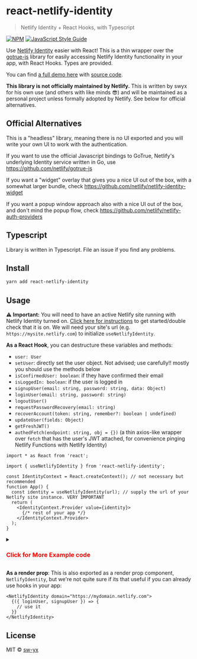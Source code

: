 # react-netlify-identity

> Netlify Identity + React Hooks, with Typescript

[![NPM](https://img.shields.io/npm/v/react-netlify-identity.svg)](https://www.npmjs.com/package/react-netlify-identity) [![JavaScript Style Guide](https://img.shields.io/badge/code_style-standard-brightgreen.svg)](https://standardjs.com)

Use [Netlify Identity](https://www.netlify.com/docs/identity/) easier with React! This is a thin wrapper over the [gotrue-js](https://github.com/netlify/gotrue-js) library for easily accessing Netlify Identity functionality in your app, with React Hooks. Types are provided.

You can find [a full demo here](https://netlify-gotrue-in-react.netlify.com/) with [source code](https://github.com/netlify/create-react-app-lambda/tree/reachRouterAndGoTrueDemo/src).

**This library is not officially maintained by Netlify.** This is written by swyx for his own use (and others with like minds 😎) and will be maintained as a personal project unless formally adopted by Netlify. See below for official alternatives.

## Official Alternatives

This is a "headless" library, meaning there is no UI exported and you will write your own UI to work with the authentication.

If you want to use the official Javascript bindings to GoTrue, Netlify's underlying Identity service written in Go, use https://github.com/netlify/gotrue-js

If you want a "widget" overlay that gives you a nice UI out of the box, with a somewhat larger bundle, check https://github.com/netlify/netlify-identity-widget

If you want a popup window approach also with a nice UI out of the box, and don't mind the popup flow, check https://github.com/netlify/netlify-auth-providers

## Typescript

Library is written in Typescript. File an issue if you find any problems.

## Install

```bash
yarn add react-netlify-identity
```

## Usage

⚠️ **Important:** You will need to have an active Netlify site running with Netlify Identity turned on. [Click here for instructions](https://www.netlify.com/docs/identity/#getting-started) to get started/double check that it is on. We will need your site's url (e.g. `https://mysite.netlify.com`) to initialize `useNetlifyIdentity`.

**As a React Hook**, you can destructure these variables and methods:

- `user: User`
- `setUser`: directly set the user object. Not advised; use carefully!! mostly you should use the methods below
- `isConfirmedUser: boolean`: if they have confirmed their email
- `isLoggedIn: boolean`: if the user is logged in
- `signupUser(email: string, password: string, data: Object)`
- `loginUser(email: string, password: string)`
- `logoutUser()`
- `requestPasswordRecovery(email: string)`
- `recoverAccount(token: string, remember?: boolean | undefined)`
- `updateUser(fields: Object)`
- `getFreshJWT()`
- `authedFetch(endpoint: string, obj = {})` (a thin axios-like wrapper over `fetch` that has the user's JWT attached, for convenience pinging Netlify Functions with Netlify Identity)

```tsx
import * as React from 'react';

import { useNetlifyIdentity } from 'react-netlify-identity';

const IdentityContext = React.createContext(); // not necessary but recommended
function App() {
  const identity = useNetlifyIdentity(url); // supply the url of your Netlify site instance. VERY IMPORTANT
  return (
    <IdentityContext.Provider value={identity}>
      {/* rest of your app */}
    </IdentityContext.Provider>
  );
}
```

<details>
<summary>
<h3 style="color: red">
Click for More Example code
</h3>
</summary>

```tsx
// log in/sign up example
function Login() {
  const { loginUser, signupUser } = React.useContext(IdentityContext);
  const formRef = React.useRef();
  const [msg, setMsg] = React.useState('');
  const signup = () => {
    const email = formRef.current.email.value;
    const password = formRef.current.password.value;
    signupUser(email, password)
      .then(user => {
        console.log('Success! Signed up', user);
        navigate('/dashboard');
      })
      .catch(err => console.error(err) || setMsg('Error: ' + err.message));
  };
  return (
    <form
      ref={formRef}
      onSubmit={e => {
        e.preventDefault();
        const email = e.target.email.value;
        const password = e.target.password.value;
        load(loginUser(email, password))
          .then(user => {
            console.log('Success! Logged in', user);
            navigate('/dashboard');
          })
          .catch(err => console.error(err) || setMsg('Error: ' + err.message));
      }}
    >
      <div>
        <label>
          Email:
          <input type="email" name="email" />
        </label>
      </div>
      <div>
        <label>
          Password:
          <input type="password" name="password" />
        </label>
      </div>
      <div>
        <input type="submit" value="Log in" />
        <button onClick={signup}>Sign Up </button>
        {msg && <pre>{msg}</pre>}
      </div>
    </form>
  );
}

// log out user
function Logout() {
  const { logoutUser } = React.useContext(IdentityContext);
  return <button onClick={logoutUser}>You are signed in. Log Out</button>;
}

// check `identity.user` in a protected route
function PrivateRoute(props) {
  const identity = React.useContext(IdentityContext);
  let { as: Comp, ...rest } = props;
  return identity.user ? (
    <Comp {...rest} />
  ) : (
    <div>
      <h3>You are trying to view a protected page. Please log in</h3>
      <Login />
    </div>
  );
}

// check if user has confirmed their email
// use authedFetch API to make a request to Netlify Function with the user's JWT token,
// letting your function use the `user` object
function Dashboard() {
  const { isConfirmedUser, authedFetch } = React.useContext(IdentityContext);
  const [msg, setMsg] = React.useState('Click to load something');
  const handler = () => {
    authedFetch.get('/.netlify/functions/authEndPoint').then(setMsg);
  };
  return (
    <div>
      <h3>This is a Protected Dashboard!</h3>
      {!isConfirmedUser && (
        <pre style={{ backgroundColor: 'papayawhip' }}>
          You have not confirmed your email. Please confirm it before you ping
          the API.
        </pre>
      )}
      <hr />
      <div>
        <p>You can try pinging our authenticated API here.</p>
        <p>
          If you are logged in, you should be able to see a `user` info here.
        </p>
        <button onClick={handler}>Ping authenticated API</button>
        <pre>{JSON.stringify(msg, null, 2)}</pre>
      </div>
    </div>
  );
}
```

</details>

**As a render prop**: This is also exported as a render prop component, `NetlifyIdentity`, but we're not quite sure if its that useful if you can already use hooks in your app:

```tsx
<NetlifyIdentity domain="https://mydomain.netlify.com">
  {({ loginUser, signupUser }) => {
    // use it
  }}
</NetlifyIdentity>
```

## License

MIT © [sw-yx](https://github.com/sw-yx)

